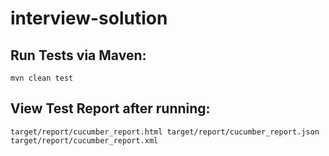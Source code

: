# interview-solution

## Run Tests via Maven:
`mvn clean test`

## View Test Report after running:
`target/report/cucumber_report.html
target/report/cucumber_report.json
target/report/cucumber_report.xml`
